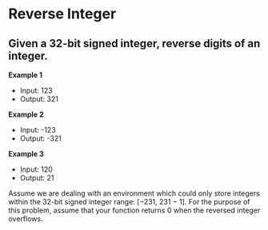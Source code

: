 # Reverse Integer
## Given a 32-bit signed integer, reverse digits of an integer.

**Example 1**
- Input: 123
- Output: 321

**Example 2**
- Input: -123
- Output: -321

**Example 3**
- Input: 120
- Output: 21

Assume we are dealing with an environment which could only store integers within the 32-bit signed integer range: [−231,  231 − 1]. For the purpose of this problem, assume that your function returns 0 when the reversed integer overflows.
